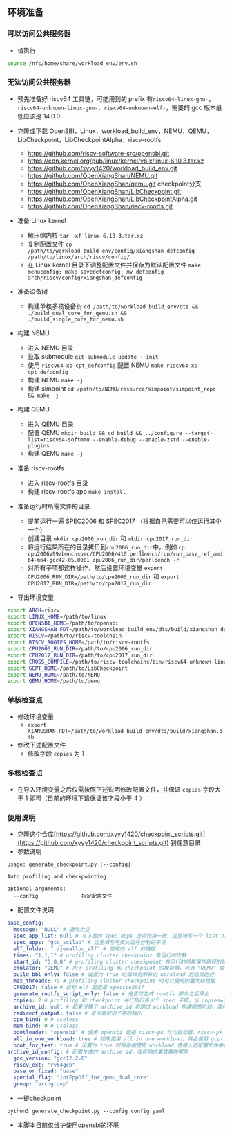 ## 环境准备

### 可以访问公共服务器
- 请执行
```bash
source /nfs/home/share/workload_env/env.sh
```

### 无法访问公共服务器
- 预先准备好 riscv64 工具链，可能用到的 prefix 有`riscv64-linux-gnu-`，`riscv64-unknown-linux-gnu-`，`riscv64-unknown-elf-`，需要的 gcc 版本最低应该是 14.0.0

- 克隆或下载 OpenSBI，Linux，workload_build_env，NEMU，QEMU，LibCheckpoint，LibCheckpointAlpha，riscv-rootfs
    - https://github.com/riscv-software-src/opensbi.git
    - https://cdn.kernel.org/pub/linux/kernel/v6.x/linux-6.10.3.tar.xz
    - https://github.com/xyyy1420/workload_build_env.git
    - https://github.com/OpenXiangShan/NEMU.git
    - https://github.com/OpenXiangShan/qemu.git checkpoint分支
    - https://github.com/OpenXiangShan/LibCheckpoint.git
    - https://github.com/OpenXiangShan/LibCheckpointAlpha.git
    - https://github.com/OpenXiangShan/riscv-rootfs.git

- 准备 Linux kernel
    - 解压缩内核 `tar -xf linux-6.10.3.tar.xz`
    - 复制配置文件 `cp /path/to/workload_build_env/config/xiangshan_defconfig /path/to/linux/arch/riscv/config/`
    - 在 Linux kernel 目录下调整配置文件并保存为默认配置文件 `make menuconfig; make savedefconfig; mv defconfig arch/riscv/config/xiangshan_defconfig`
- 准备设备树
    - 构建单核多核设备树 `cd /path/to/workload_build_env/dts && ./build_dual_core_for_qemu.sh && ./build_single_core_for_nemu.sh`

- 构建 NEMU
    - 进入 NEMU 目录
    - 拉取 submodule `git submodule update --init`
    - 使用 `riscv64-xs-cpt_defconfig` 配置 NEMU `make riscv64-xs-cpt_defconfig`
    - 构建 NEMU `make -j`
    - 构建 simpoint `cd /path/to/NEMU/resource/simpoint/simpoint_repo && make -j`

- 构建 QEMU
    - 进入 QEMU 目录
    - 配置 QEMU `mkdir build && cd build && ../configure --target-list=riscv64-softmmu --enable-debug --enable-zstd --enable-plugins`
    - 构建 QEMU `make -j`

- 准备 riscv-rootfs
    - 进入 riscv-rootfs 目录
    - 构建 riscv-rootfs app `make install`

- 准备运行时所需文件的目录
    - 提前运行一遍 SPEC2006 和 SPEC2017 （根据自己需要可以仅运行其中一个）
    - 创建目录 `mkdir cpu2006_run_dir` 和 `mkdir cpu2017_run_dir`
    - 将运行结果所在的目录拷贝到`cpu2006_run_dir`中，例如 `cp cpu2006v99/benchspec/CPU2006/410.perlbench/run/run_base_ref_amd64-m64-gcc42-05.0001 cpu2006_run_dir/perlbench -r`
    - 对所有子项都这样操作，然后设置环境变量 `export CPU2006_RUN_DIR=/path/to/cpu2006_run_dir` 和 `export CPU2017_RUN_DIR=/path/to/cpu2017_run_dir`

- 导出环境变量
```bash
export ARCH=riscv
export LINUX_HOME=/path/to/linux
export OPENSBI_HOME=/path/to/opensbi
export XIANGSHAN_FDT=/path/to/workload_build_env/dts/build/xiangshan_dualcore.dtb
export RISCV=/path/to/riscv-toolchain
export RISCV_ROOTFS_HOME=/path/to/riscv-rootfs
export CPU2006_RUN_DIR=/path/to/cpu2006_run_dir
export CPU2017_RUN_DIR=/path/to/cpu2017_run_dir
export CROSS_COMPILE=/path/to/riscv-toolchains/bin/riscv64-unknown-linux-gnu-
export GCPT_HOME=/path/to/LibCheckpoint
export NEMU_HOME=/path/to/NEMU
export QEMU_HOME=/path/to/qemu
```

### 单核检查点

- 修改环境变量
    - `export XIANGSHAN_FDT=/path/to/workload_build_env/dts/build/xiangshan.dtb`
- 修改下述配置文件
    - 修改字段 `copies` 为 1

### 多核检查点
- 在导入环境变量之后仅需按照下述说明修改配置文件，并保证 `copies` 字段大于 1 即可（目前的环境下请保证该字段小于 4 ）

### 使用说明
- 克隆这个仓库[https://github.com/xyyy1420/checkpoint_scripts.git](https://github.com/xyyy1420/checkpoint_scripts.git) 到任意目录
- 参数说明

```
usage: generate_checkpoint.py [--config]

Auto profiling and checkpointing

optional arguments:
  --config              指定配置文件
```

- 配置文件说明

```yaml
base_config:
  message: "NULL" # 通常为空
  spec_app_list: null # 与下面的 spec_apps 选项作用一致，这里填写一个 list 文件的路径，list 文件中每行一个子项
  spec_apps: "gcc_scilab" # 这里填写用英文逗号分割的子项
  elf_folder: "./jemalloc_elf" # 使用的 elf 的路径
  times: "1,1,1" # profiling cluster checkpoint 各运行的次数
  start_id: "0,0,0" # profiling cluster checkpoint 各运行的结果保存路径的起始 id
  emulator: "QEMU" # 用于 profiling 和 checkpoint 的模拟器，可选 "QEMU" 或者 "NEMU"
  build_bbl_only: false # 设置为 true 时编译完所有的 workload 后结束运行
  max_threads: 70 # profiling cluster checkpoint 时可以使用的最大线程数
  CPU2017: false # 目标 elf 是否是 speccpu2017
  generate_rootfs_script_only: false # 是否仅生成 rootfs 脚本之后停止
  copies: 2 # profiling 和 checkpoint 并行执行多少个 spec 子项，当 copies=1 时 kernel 将放置在 0x80200000，否则 kernel 将放置在 0x80800000
  archive_id: null # 如果设置了 archive_id 将跳过 workload 构建前的阶段，直接使用该 id 下已有的 workload
  redirect_output: false # 是否重定向子项的输出
  cpu_bind: 0 # useless
  mem_bind: 0 # useless
  bootloader: "opensbi" # 使用 opensbi 还是 riscv-pk 作为启动器，riscv-pk 的流程目前维护不佳
  all_in_one_workload: true # 如果使用 all in one workload，将会使用 gcpt 链接 workload，生成的 workload 可以直接被启动，在使用 QEMU 作为模拟器时，必须使用 all in one workload
  boot_for_test: true # 设置为 true 时将在构建完 workload 使用上述配置文件中指定的模拟器运行 1min
archive_id_config: # 配置生成的 archive id，仅影响结果放置在哪里
  gcc_version: "gcc12.2.0"
  riscv_ext: "rv64gcb"
  base_or_fixed: "base"
  special_flag: "intFppOff_for_qemu_dual_core"
  group: "archgroup"
```

- 一键checkpoint
```
python3 generate_checkpoint.py --config config.yaml
```
- 本脚本目前仅维护使用opensbi的环境
